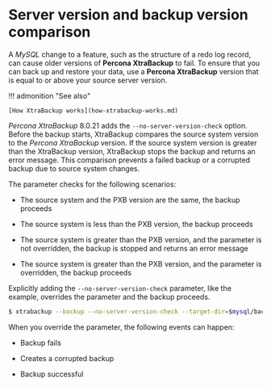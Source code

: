 # Server version and backup version comparison

A *MySQL* change to a feature, such as the structure of a redo log
record, can cause older versions of **Percona XtraBackup** to fail. To
ensure that you can back up and restore your data, use a **Percona
XtraBackup** version that is equal to or above your source server version.

!!! admonition "See also"
   
    [How XtraBackup works](how-xtrabackup-works.md)

*Percona XtraBackup* 8.0.21 adds the `--no-server-version-check` option.
Before the backup starts, XtraBackup compares the source system version to
the *Percona XtraBackup* version. If the source system version is greater
than the XtraBackup version, XtraBackup stops the backup and returns an
error message. This comparison prevents a failed backup or a corrupted
backup due to source system changes.

The parameter checks for the following scenarios:

* The source system and the PXB version are the same, the backup proceeds

* The source system is less than the PXB version, the backup proceeds

* The source system is greater than the PXB version, and the parameter is not overridden, the backup is stopped and returns an error message

* The source system is greater than the PXB version, and the parameter is  overridden, the backup proceeds

Explicitly adding the `--no-server-version-check` parameter, like the
example, overrides the parameter and the backup proceeds.

```{.bash data-prompt="$"}
$ xtrabackup --backup --no-server-version-check --target-dir=$mysql/backup1
```

When you override the parameter, the following events can happen:

* Backup fails

* Creates a corrupted backup

* Backup successful
